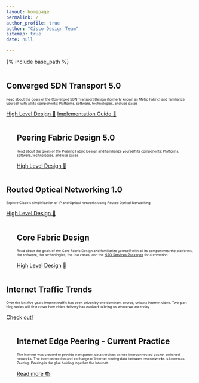 ```yaml
---
layout: homepage
permalink: /
author_profile: true
author: "Cisco Design Team"
sitemap: true
date: null

---
```


{% include base_path %}


<div class="feature__wrapper">
    <div class="feature__item--right">
      <div class="archive__item">
          <div class="archive__item-teaser center" style="max-height: 300px; max-width: 300px;display: block;
           margin-left: auto; margin-right: auto;">
            <img src="{{ base_path }}/images/design_lp/metro-design.png" alt="" />
          </div>
        <div class="archive__item-body">
            <h2 class="archive__item-title">Converged SDN Transport 5.0 &nbsp; 
            <img src="{{ base_path }}/images/design_lp/updated.png" alt="" /></h2>
            <div class="archive__item-excerpt" style="font-size: 0.65em;">
              <p>Read about the goals of the Converged SDN Transport Design (formerly known as Metro Fabric)
                and familiarize 
              yourself with all its components: Platforms, software,
               technologies, and use cases
              </p>
            </div>
            <p>
            <a href="{{ base_path }}/blogs/latest-converged-sdn-transport-hld" 
                  class="btn ">High Level Design 📖</a>
            <a href="{{ base_path }}/blogs/latest-converged-sdn-transport-ig" 
                  class="btn ">Implementation Guide 📖</a>
                  </p>
        </div>
      </div>
    </div>
</div>



<div class="feature__wrapper">    
<div class="feature__item--left">
      <div class="archive__item" style="margin-left: 2em;">
          <div class="archive__item-teaser center" style="max-height: 300px; max-width: 300px;display: block;
           margin-left: auto; margin-right: auto;">
            <img src="{{ base_path }}/images/design_lp/traffic_cloud.png" alt="" />
          </div>
        <div class="archive__item-body">
            <h2 class="archive__item-title">Peering Fabric Design 5.0
            &nbsp; <img src="{{ base_path }}/images/design_lp/updated.png" alt="" />
             </h2>
            <div class="archive__item-excerpt" style="font-size: 0.65em;">
            <p> Read about the goals of the Peering Fabric Design and
             familiarize yourself its components: Platforms, software, technologies, and use cases
            </p>
            </div>
            <p><a href="{{ base_path }}/blogs/latest-peering-fabric-hld" 
                  class="btn ">High Level Design 📖</a></p>
        </div>
      </div>
</div>
</div>


<div class="feature__wrapper">
    <div class="feature__item--right">
      <div class="archive__item">
          <div class="archive__item-teaser center" style="max-height: 300px; max-width: 300px;display: block;
           margin-left: auto; margin-right: auto;">
            <img src="{{ base_path }}/images/design_lp/metro-design.png" alt="" />
          </div>
        <div class="archive__item-body">
            <h2 class="archive__item-title">Routed Optical Networking 1.0 &nbsp; 
            <img src="{{ base_path }}/images/design_lp/updated.png" alt="" /></h2>
            <div class="archive__item-excerpt" style="font-size: 0.65em;">
              <p>Explore Cisco's simplification of IP and Optical networks using Routed Optical Networking 
              </p>
            </div>
            <p>
            <a href="{{ base_path }}/blogs/latest-routed-optical-networking-hld" 
                  class="btn ">High Level Design 📖</a>
                  </p>
        </div>
      </div>
    </div>
</div>


<div class="feature__wrapper">    
<div class="feature__item--left">
      <div class="archive__item" style="margin-left: 2em;">
          <div class="archive__item-teaser center" style="max-height: 300px; max-width: 300px;display: block;
           margin-left: auto; margin-right: auto;">
            <img src="{{ base_path }}/images/design_lp/core-fabric.png" alt="" />
          </div>
        <div class="archive__item-body">
            <h2 class="archive__item-title">Core Fabric Design</h2>
            <div class="archive__item-excerpt" style="font-size: 0.65em;">
            <p> Read about the goals of the Core Fabric Design and familiarize yourself with all its components: the platforms, the software, the technologies, the use cases, and the <a href="https://github.com/NSO-developer/nso-xr-segmentrouting" target="_blank">NSO Services Packages</a> for automation 
            </p>
            </div>
            <p><a href="{{ base_path }}/blogs/latest-core-fabric-hld" 
                  class="btn ">High Level Design 📖</a>
                  </p>
        </div>
      </div>
</div>
</div>


<div class="feature__wrapper">
    <div class="feature__item--right">
      <div class="archive__item">
          <div class="archive__item-teaser center" style="max-height: 200px; max-width: 200px;display: block;
           margin-left: auto; margin-right: auto;">
            <img src="{{ base_path }}/images/design_lp/trend-up.png" alt="" />
          </div>
        <div class="archive__item-body">
            <h2 class="archive__item-title">Internet Traffic Trends</h2>
            <div class="archive__item-excerpt" style="font-size: 0.65em;">
              <p>Over the last five years Internet traffic has been driven by one dominant source, unicast Internet 
              video. 
              Two-part blog series will first cover how video delivery has evolved to bring us where we are today.
              </p>
            </div>
            <p>
            <a href="https://xrdocs.github.io/design/blogs/2018-02-25-internet-traffic-trends/" 
                  class="btn ">Check out!</a>
                  </p>
        </div>
      </div>
    </div>
</div>



<div class="feature__wrapper">    
<div class="feature__item--left">
      <div class="archive__item" style="margin-left: 2em;">
          <div class="archive__item-teaser center" style="max-height: 300px; max-width: 300px;display: block;
           margin-left: auto; margin-right: auto;">
            <img src="{{ base_path }}/images/design_lp/peering.png" alt="" />
          </div>
        <div class="archive__item-body">
            <h2 class="archive__item-title">Internet Edge Peering - Current Practice</h2>
            <div class="archive__item-excerpt" style="font-size: 0.65em;">
            <p> The Internet was created to provide transparent data services across interconnected packet switched
             networks. The interconnection and exchange of Internet routing data between two networks is known as 
             Peering. Peering is the glue holding together the Internet.</p>
            </div>
            <p><a href="https://xrdocs.github.io/design/blogs/2017-08-01-internet-edge-peering-current-practice/" 
                  class="btn ">Read more 📚</a></p>
        </div>
      </div>
</div>
</div>


